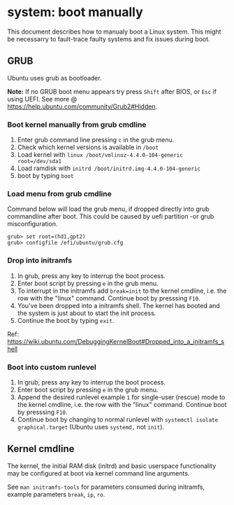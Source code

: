 # system: boot manually

This document describes how to manualy boot a Linux system. This might be
necessarry to fault-trace faulty systems and fix issues during boot.

## GRUB

Ubuntu uses grub as bootloader.

__Note:__ If no GRUB boot menu appears try press `Shift` after BIOS, or `Esc`
if using UEFI. See more @ <https://help.ubuntu.com/community/Grub2#Hidden>.

### Boot kernel manually from grub cmdline

1. Enter grub command line pressing `c` in the grub menu.
2. Check which kernel versions is available in `/boot`
3. Load kernel with `linux /boot/vmlinuz-4.4.0-104-generic root=/dev/sda1`
4. Load ramdisk with `initrd /boot/initrd.img-4.4.0-104-generic`
5. boot by typing `boot`

### Load menu from grub cmdline

Command below will load the grub menu, if dropped directly into grub commandline
after boot. This could be caused by uefi partition -or grub misconfiguration.

    grub> set root=(hd1,gpt2)
    grub> configfile /efi/ubuntu/grub.cfg

### Drop into initramfs

1. In grub, press any key to interrup the boot process.
2. Enter boot script by pressing `e` in the grub menu.
3. To interrupt in the initramfs add `break=init` to the kernel cmdline, i.e.
   the row with the "linux" command. Continue boot by presssing `F10`.
4. You've been dropped into a initramfs shell. The kernel has booted and the
   system is just about to start the init process.
5. Continue the boot by typing `exit`.

Ref: <https://wiki.ubuntu.com/DebuggingKernelBoot#Dropped_into_a_initramfs_shell>

### Boot into custom runlevel

1. In grub, press any key to interrup the boot process.
2. Enter boot script by pressing `e` in the grub menu.
3. Append the desired runlevel example `1` for single-user (rescue) mode to the
   kernel cmdline, i.e. the row with the "linux" command. Continue boot by
   presssing `F10`.
4. Continue boot by changing to normal runlevel with
   `systemctl isolate graphical.target` (Ubuntu uses `systemd,` not `init`).

## Kernel cmdline

The kernel, the initial RAM disk (initrd) and basic userspace functionality may be configured at boot via kernel command line arguments.

See `man initramfs-tools` for parameters consumed during initramfs, example
parameters `break`, `ip`, `ro`.
